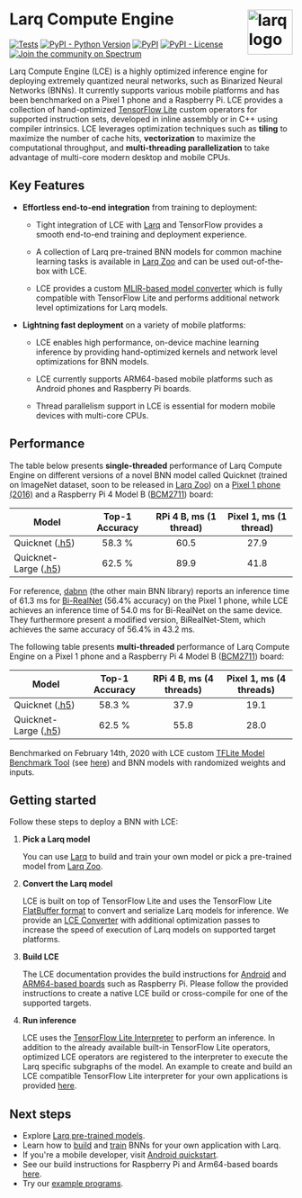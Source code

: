 # Larq Compute Engine <img src="https://user-images.githubusercontent.com/13285808/74535800-84017780-4f2e-11ea-9169-52f5ac83d685.png" alt="larq logo" height="80px" align="right" />

[![Tests](https://github.com/larq/compute-engine/workflows/Tests/badge.svg)](https://github.com/larq/compute-engine/actions?workflow=Tests) [![PyPI - Python Version](https://img.shields.io/pypi/pyversions/larq-compute-engine.svg)](https://pypi.org/project/larq-compute-engine/) [![PyPI](https://img.shields.io/pypi/v/larq-compute-engine.svg)](https://pypi.org/project/larq-compute-engine/) [![PyPI - License](https://img.shields.io/pypi/l/larq-compute-engine.svg)](https://github.com/larq/compute-engine/blob/master/LICENSE) [![Join the community on Spectrum](https://withspectrum.github.io/badge/badge.svg)](https://spectrum.chat/larq)

Larq Compute Engine (LCE) is a highly optimized inference engine for deploying
extremely quantized neural networks, such as
Binarized Neural Networks (BNNs). It currently supports various mobile platforms
and has been benchmarked on a Pixel 1 phone and a Raspberry Pi.
LCE provides a collection of hand-optimized [TensorFlow Lite](https://www.tensorflow.org/lite)
custom operators for supported instruction sets, developed in inline assembly or in C++
using compiler intrinsics. LCE leverages optimization techniques
such as **tiling** to maximize the number of cache hits, **vectorization** to maximize
the computational throughput, and **multi-threading parallelization** to take
advantage of multi-core modern desktop and mobile CPUs.

## Key Features

- **Effortless end-to-end integration** from training to deployment:

  - Tight integration of LCE with [Larq](https://larq.dev) and
    TensorFlow provides a smooth end-to-end training and deployment experience.

  - A collection of Larq pre-trained BNN models for common machine learning tasks
    is available in [Larq Zoo](https://docs.larq.dev/zoo/)
    and can be used out-of-the-box with LCE.

  - LCE provides a custom [MLIR-based model converter](https://docs.larq.dev/compute-engine/converter) which
    is fully compatible with TensorFlow Lite and performs additional
    network level optimizations for Larq models.

- **Lightning fast deployment** on a variety of mobile platforms:

  - LCE enables high performance, on-device machine learning inference by
    providing hand-optimized kernels and network level optimizations for BNN models.

  - LCE currently supports ARM64-based mobile platforms such as Android phones
    and Raspberry Pi boards.

  - Thread parallelism support in LCE is essential for modern mobile devices with
    multi-core CPUs.

## Performance

The table below presents **single-threaded** performance of Larq Compute Engine on
different versions of a novel BNN model called Quicknet (trained on ImageNet dataset, soon to be released in [Larq Zoo](https://docs.larq.dev/zoo/))
on a [Pixel 1 phone (2016)](https://support.google.com/pixelphone/answer/7158570?hl=en-GB)
and a Raspberry Pi 4 Model B ([BCM2711](https://www.raspberrypi.org/documentation/hardware/raspberrypi/bcm2711/README.md)) board:

| Model                                                                                            | Top-1 Accuracy | RPi 4 B, ms (1 thread) | Pixel 1, ms (1 thread) |
| ------------------------------------------------------------------------------------------------ | :------------: | :--------------------: | :--------------------: |
| Quicknet ([.h5](https://github.com/larq/zoo/releases/download/Quicknet/quicknet.h5))             |     58.3 %     |          60.5          |          27.9          |
| Quicknet-Large ([.h5](https://github.com/larq/zoo/releases/download/Quicknet/quicknet_large.h5)) |     62.5 %     |          89.9          |          41.8          |

For reference, [dabnn](https://github.com/JDAI-CV/dabnn) (the other main BNN library) reports an inference time of 61.3 ms for [Bi-RealNet](https://docs.larq.dev/larq/api/larq_zoo/#birealnet) (56.4% accuracy) on the Pixel 1 phone,
while LCE achieves an inference time of 54.0 ms for Bi-RealNet on the same device.
They furthermore present a modified version, BiRealNet-Stem, which achieves the same accuracy of 56.4% in 43.2 ms.

The following table presents **multi-threaded** performance of Larq Compute Engine on
a Pixel 1 phone and a Raspberry Pi 4 Model B ([BCM2711](https://www.raspberrypi.org/documentation/hardware/raspberrypi/bcm2711/README.md))
board:

| Model                                                                                            | Top-1 Accuracy | RPi 4 B, ms (4 threads) | Pixel 1, ms (4 threads) |
| ------------------------------------------------------------------------------------------------ | :------------: | :---------------------: | :---------------------: |
| Quicknet ([.h5](https://github.com/larq/zoo/releases/download/Quicknet/quicknet.h5))             |     58.3 %     |          37.9           |          19.1           |
| Quicknet-Large ([.h5](https://github.com/larq/zoo/releases/download/Quicknet/quicknet_large.h5)) |     62.5 %     |          55.8           |          28.0           |

Benchmarked on February 14th, 2020 with LCE custom
[TFLite Model Benchmark Tool](https://github.com/tensorflow/tensorflow/tree/master/tensorflow/lite/tools/benchmark)
(see [here](https://github.com/larq/compute-engine/tree/master/larq_compute_engine/tflite/benchmark))
and BNN models with randomized weights and inputs.

## Getting started

Follow these steps to deploy a BNN with LCE:

1. **Pick a Larq model**

   You can use [Larq](https://larq.dev) to build and train your own
   model or pick a pre-trained model from [Larq Zoo](https://docs.larq.dev/zoo/).

1. **Convert the Larq model**

   LCE is built on top of TensorFlow Lite and uses the TensorFlow Lite
   [FlatBuffer format](https://google.github.io/flatbuffers/)
   to convert and serialize Larq models for inference.
   We provide an [LCE Converter](https://docs.larq.dev/compute-engine/converter) with additional
   optimization passes to increase the speed of execution of Larq models
   on supported target platforms.

1. **Build LCE**

   The LCE documentation provides the build instructions for [Android](https://docs.larq.dev/compute-engine/quickstart_android)
   and [ARM64-based boards](https://docs.larq.dev/compute-engine/build_arm) such as Raspberry Pi.
   Please follow the provided instructions to create a native LCE build
   or cross-compile for one of the supported targets.

1. **Run inference**

   LCE uses the [TensorFlow Lite Interpreter](https://www.tensorflow.org/lite/guide/inference)
   to perform an inference. In addition to the already available built-in
   TensorFlow Lite operators, optimized LCE operators are registered to the interpreter
   to execute the Larq specific subgraphs of the model. An example to create
   and build an LCE compatible TensorFlow Lite interpreter for your own
   applications is provided [here](https://docs.larq.dev/compute-engine/inference).

## Next steps

- Explore [Larq pre-trained models](https://docs.larq.dev/larq/api/larq_zoo).
- Learn how to [build](https://docs.larq.dev/larq/guides/bnn-architecture/) and
  [train](https://docs.larq.dev/larq/guides/bnn-optimization/) BNNs for your own
  application with Larq.
- If you're a mobile developer, visit [Android quickstart](https://docs.larq.dev/compute-engine/quickstart_android).
- See our build instructions for Raspberry Pi and Arm64-based boards [here](https://docs.larq.dev/compute-engine/build_arm).
- Try our [example programs](https://github.com/larq/compute-engine/tree/master/examples).
